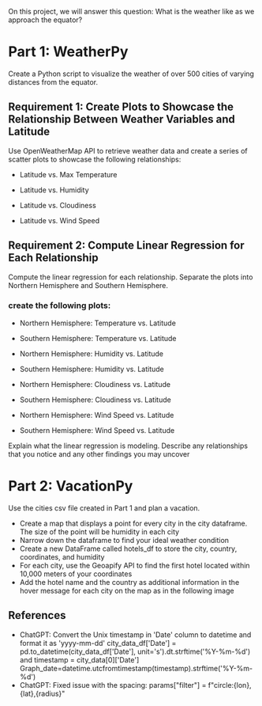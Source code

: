 On this project, we will answer this question: What is the weather like as we approach the equator?

# Part 1: WeatherPy
Create a Python script to visualize the weather of over 500 cities of varying distances from the equator. 

## Requirement 1: Create Plots to Showcase the Relationship Between Weather Variables and Latitude
Use OpenWeatherMap API to retrieve weather data and create a series of scatter plots to showcase the following relationships:

- Latitude vs. Max Temperature

- Latitude vs. Humidity

- Latitude vs. Cloudiness

- Latitude vs. Wind Speed

## Requirement 2: Compute Linear Regression for Each Relationship
Compute the linear regression for each relationship. Separate the plots into Northern Hemisphere and Southern Hemisphere. 

### create the following plots:

- Northern Hemisphere: Temperature vs. Latitude

- Southern Hemisphere: Temperature vs. Latitude

- Northern Hemisphere: Humidity vs. Latitude

- Southern Hemisphere: Humidity vs. Latitude

- Northern Hemisphere: Cloudiness vs. Latitude

- Southern Hemisphere: Cloudiness vs. Latitude

- Northern Hemisphere: Wind Speed vs. Latitude

- Southern Hemisphere: Wind Speed vs. Latitude

Explain what the linear regression is modeling. Describe any relationships that you notice and any other findings you may uncover

# Part 2: VacationPy
Use the cities csv file created in Part 1 and plan a vacation.

- Create a map that displays a point for every city in the city dataframe. The size of the point will be humidity in each city
- Narrow down the dataframe to find your ideal weather condition
- Create a new DataFrame called hotels_df to store the city, country, coordinates, and humidity
- For each city, use the Geoapify API to find the first hotel located within 10,000 meters of your coordinates
- Add the hotel name and the country as additional information in the hover message for each city on the map as in the following image

## References
- ChatGPT: Convert the Unix timestamp in 'Date' column to datetime and format it as 'yyyy-mm-dd'
city_data_df['Date'] = pd.to_datetime(city_data_df['Date'], unit='s').dt.strftime('%Y-%m-%d') and
timestamp = city_data[0]['Date']
Graph_date=datetime.utcfromtimestamp(timestamp).strftime('%Y-%m-%d')
- ChatGPT: Fixed issue with the spacing: params["filter"] = f"circle:{lon},{lat},{radius}"
